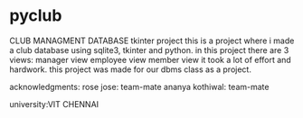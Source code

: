 # pyclub
CLUB MANAGMENT DATABASE
tkinter project
this is a project where i made a club database using sqlite3, tkinter and python.
in this project there are 3 views:
        manager view
        employee view
        member view
it took a lot of effort and hardwork.
this project was made for our dbms class as a project.


acknowledgments:
rose jose: team-mate
ananya kothiwal: team-mate

university:VIT CHENNAI
